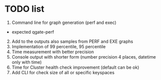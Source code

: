  # TODO list
 
1. Command line for graph generation (perf and exec)
  - expected qgate-perf
2. Add to the outputs also samples from PERF and EXE graphs
3. Implementation of 99 percentile, 95 percentile
4. Time measurement with better precision
5. Console output with shorter form (number precision 4 places,
   datetime only with time)
6. Time for Cluster health check improvement (default can be ok)
7. Add CLI for check size of all or specific keyspaces
